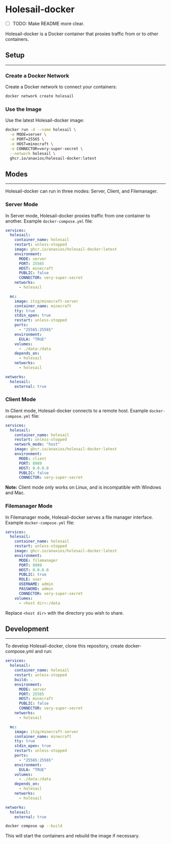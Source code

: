 # Holesail-docker

- [ ] TODO: Make README more clear.

Holesail-docker is a Docker container that proxies traffic from or to other containers.

## Setup

---

### Create a Docker Network

Create a Docker network to connect your containers:

```bash
docker network create holesail
```

### Use the Image

Use the latest Holesail-docker image:

```bash
docker run -d --name holesail \
  -e MODE=server \
  -e PORT=25565 \
  -e HOST=minecraft \
  -e CONNECTOR=very-super-secret \
  --network holesail \
  ghcr.io/anaxios/holesail-docker:latest
```

## Modes

---

Holesail-docker can run in three modes: Server, Client, and Filemanager.

### Server Mode

In Server mode, Holesail-docker proxies traffic from one container to another. Example `docker-compose.yml` file:

```yaml
services:
  holesail:
    container_name: holesail
    restart: unless-stopped
    image: ghcr.io/anaxios/holesail-docker:latest
    environment:
      MODE: server
      PORT: 25565
      HOST: minecraft
      PUBLIC: false
      CONNECTOR: very-super-secret
    networks:
      - holesail

  mc:
    image: itzg/minecraft-server
    container_name: minecraft
    tty: true
    stdin_open: true
    restart: unless-stopped
    ports:
      - "25565:25565"
    environment:
      EULA: "TRUE"
    volumes:
      - ./data:/data
    depends_on:
      - holesail
    networks:
      - holesail

networks:
  holesail:
    external: true
```

### Client Mode

In Client mode, Holesail-docker connects to a remote host. Example `docker-compose.yml` file:

```yaml
services:
  holesail:
    container_name: holesail
    restart: unless-stopped
    network_mode: "host"
    image: ghcr.io/anaxios/holesail-docker:latest
    environment:
      MODE: client
      PORT: 8989
      HOST: 0.0.0.0
      PUBLIC: false
      CONNECTOR: very-super-secret
```

**Note:** Client mode only works on Linux, and is incompatible with Windows and Mac.

### Filemanager Mode

In Filemanager mode, Holesail-docker serves a file manager interface. Example `docker-compose.yml` file:

```yaml
services:
  holesail:
    container_name: holesail
    restart: unless-stopped
    image: ghcr.io/anaxios/holesail-docker:latest
    environment:
      MODE: filemanager
      PORT: 8989
      HOST: 0.0.0.0
      PUBLIC: true
      ROLE: user
      USERNAME: admin
      PASSWORD: admin
      CONNECTOR: very-super-secret
    volumes:
      - <host dir>:/data
```

Replace `<host dir>` with the directory you wish to share.

## Development

---

To develop Holesail-docker, clone this repository, create docker-compose.yml and run:

```yaml
services:
  holesail:
    container_name: holesail
    restart: unless-stopped
    build: .
    environment:
      MODE: server
      PORT: 25565
      HOST: minecraft
      PUBLIC: false
      CONNECTOR: very-super-secret
    networks:
      - holesail

  mc:
    image: itzg/minecraft-server
    container_name: minecraft
    tty: true
    stdin_open: true
    restart: unless-stopped
    ports:
      - "25565:25565"
    environment:
      EULA: "TRUE"
    volumes:
      - ./data:/data
    depends_on:
      - holesail
    networks:
      - holesail

networks:
  holesail:
    external: true
```

```bash
docker compose up --build
```

This will start the containers and rebuild the image if necessary.
